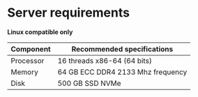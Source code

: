 # Server requirements

**Linux compatible only**

| Component | Recommended specifications        |
| --------- | --------------------------------- |
| Processor | 16 threads x86-64 (64 bits)       |
| Memory    | 64 GB ECC DDR4 2133 Mhz frequency |
| Disk      | 500 GB SSD NVMe                   |
